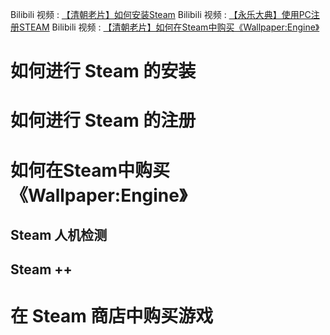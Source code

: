 Bilibili 视频 : [【清朝老片】如何安装Steam](https://www.bilibili.com/video/BV1mggCeHEJi/ )
Bilibili 视频 : [【永乐大典】使用PC注册STEAM](https://www.bilibili.com/video/BV1hcgXeJEhn/ )
Bilibili 视频 : [【清朝老片】如何在Steam中购买《Wallpaper:Engine》](https://www.bilibili.com/video/BV1Xx4y1t76P/ )

# 如何进行 Steam 的安装

# 如何进行 Steam 的注册

# 如何在Steam中购买《Wallpaper:Engine》

## Steam 人机检测

## Steam ++

# 在 Steam 商店中购买游戏
